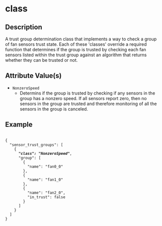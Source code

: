 # class

## Description
A trust group determination class that implements a way to check a group of fan
sensors trust state. Each of these 'classes' override a required function that
determines if the group is trusted by checking each fan sensors listed within
the trust group against an algorithm that returns whether they can be trusted
or not.

## Attribute Value(s)
* `NonzeroSpeed`
  * Determins if the group is trusted by checking if any sensors in the group
  has a nonzero speed. If all sensors report zero, then no sensors in the group
  are trusted and therefore monitoring of all the sensors in the group is
  canceled.

## Example
<pre><code>
{
  "sensor_trust_groups": [
    {
      <b><i>"class": "NonzeroSpeed"</i></b>,
      "group": [
        {
          "name": "fan0_0"
        },
        {
          "name": "fan1_0"
        },
        {
          "name": "fan2_0",
          "in_trust": false
        }
      ]
    }
  ]
}
</code></pre>
